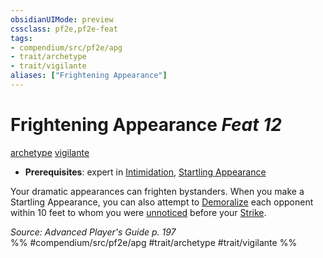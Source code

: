 ```yaml
---
obsidianUIMode: preview
cssclass: pf2e,pf2e-feat
tags:
- compendium/src/pf2e/apg
- trait/archetype
- trait/vigilante
aliases: ["Frightening Appearance"]
---
```

# Frightening Appearance  *Feat 12*  
[archetype](rules/traits/archetype.md)  [vigilante](rules/traits/vigilante-apg.md)  

- **Prerequisites**: expert in [Intimidation](compendium/skills.md#Intimidation), [Startling Appearance](compendium/feats/startling-appearance-loag.md)

Your dramatic appearances can frighten bystanders. When you make a Startling Appearance, you can also attempt to [Demoralize](rules/actions/demoralize.md) each opponent within 10 feet to whom you were [unnoticed](rules/conditions.md#Unnoticed) before your [Strike](rules/actions/strike.md).

*Source: Advanced Player's Guide p. 197*  
%% #compendium/src/pf2e/apg #trait/archetype #trait/vigilante %%